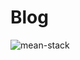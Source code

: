 # Blog
![mean-stack](https://user-images.githubusercontent.com/60988349/225008225-dc978d1a-4930-41d7-af1b-4fd04b45f82c.png)


